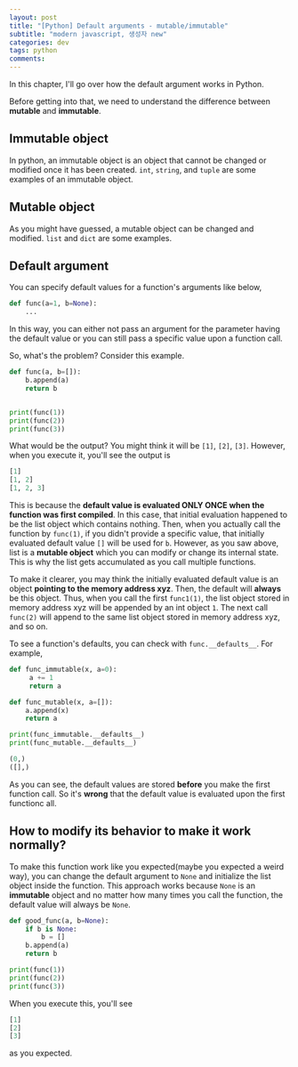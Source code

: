 ```yaml
---
layout: post
title: "[Python] Default arguments - mutable/immutable"
subtitle: "modern javascript, 생성자 new"
categories: dev
tags: python
comments:
---
```


In this chapter, I'll go over how the default argument works in Python.

Before getting into that, we need to understand the difference between **mutable** and **immutable**.

## Immutable object

In python, an immutable object is an object that cannot be changed or modified once it has been created. `int`, `string`, and `tuple` are some examples of an immutable object.

## Mutable object

As you might have guessed, a mutable object can be changed and modified. `list` and `dict` are some examples.

## Default argument

You can specify default values for a function's arguments like below,

```py
def func(a=1, b=None):
    ...
```

In this way, you can either not pass an argument for the parameter having the default value or you can still pass a specific value upon a function call.

So, what's the problem? Consider this example.

```py
def func(a, b=[]):
    b.append(a)
    return b


print(func(1))
print(func(2))
print(func(3))
```

What would be the output? You might think it will be `[1]`, `[2]`, `[3]`. However, when you execute it, you'll see the output is

```py
[1]
[1, 2]
[1, 2, 3]
```

This is because the **default value is evaluated ONLY ONCE when the function was first compiled**. In this case, that initial evaluation happened to be the list object which contains nothing. Then, when you actually call the function by `func(1)`, if you didn't provide a specific value, that initially evaluated default value `[]` will be used for `b`. However, as you saw above, list is a **mutable object** which you can modify or change its internal state. This is why the list gets accumulated as you call multiple functions.

To make it clearer, you may think the initially evaluated default value is an object **pointing to the memory address xyz**. Then, the default will **always** be this object. Thus, when you call the first `func1(1)`, the list object stored in memory address xyz will be appended by an int object `1`. The next call `func(2)` will append to the same list object stored in memory address xyz, and so on.

To see a function's defaults, you can check with `func.__defaults__`. For example,

```py
def func_immutable(x, a=0):
     a += 1
     return a

def func_mutable(x, a=[]):
    a.append(x)
    return a

print(func_immutable.__defaults__)
print(func_mutable.__defaults__)
```

```py
(0,)
([],)
```

As you can see, the default values are stored **before** you make the first function call. So it's **wrong** that the default value is evaluated upon the first functionc all.

## How to modify its behavior to make it work normally?

To make this function work like you expected(maybe you expected a weird way), you can change the default argument to `None` and initialize the list object inside the function. This approach works because `None` is an **immutable** object and no matter how many times you call the function, the default value will always be `None`.

```py
def good_func(a, b=None):
    if b is None:
        b = []
    b.append(a)
    return b

print(func(1))
print(func(2))
print(func(3))
```

When you execute this, you'll see

```py
[1]
[2]
[3]
```

as you expected.
